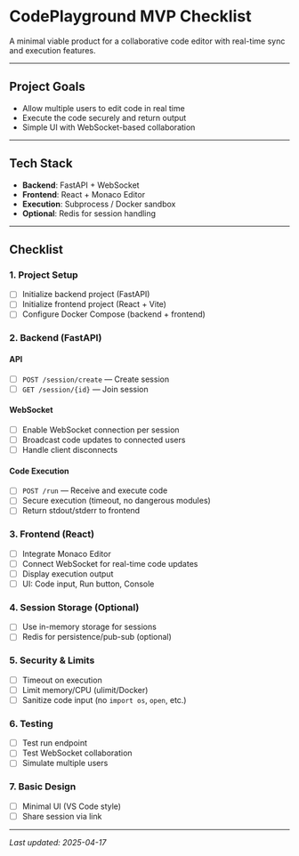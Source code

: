 
# CodePlayground MVP Checklist

A minimal viable product for a collaborative code editor with real-time sync and execution features.

---

## Project Goals
- Allow multiple users to edit code in real time
- Execute the code securely and return output
- Simple UI with WebSocket-based collaboration

---

## Tech Stack
- **Backend**: FastAPI + WebSocket
- **Frontend**: React + Monaco Editor
- **Execution**: Subprocess / Docker sandbox
- **Optional**: Redis for session handling

---

## Checklist

### 1. Project Setup
- [ ] Initialize backend project (FastAPI)
- [ ] Initialize frontend project (React + Vite)
- [ ] Configure Docker Compose (backend + frontend)

### 2. Backend (FastAPI)
#### API
- [ ] `POST /session/create` — Create session
- [ ] `GET /session/{id}` — Join session
#### WebSocket
- [ ] Enable WebSocket connection per session
- [ ] Broadcast code updates to connected users
- [ ] Handle client disconnects
#### Code Execution
- [ ] `POST /run` — Receive and execute code
- [ ] Secure execution (timeout, no dangerous modules)
- [ ] Return stdout/stderr to frontend

### 3. Frontend (React)
- [ ] Integrate Monaco Editor
- [ ] Connect WebSocket for real-time code updates
- [ ] Display execution output
- [ ] UI: Code input, Run button, Console

### 4. Session Storage (Optional)
- [ ] Use in-memory storage for sessions
- [ ] Redis for persistence/pub-sub (optional)

### 5. Security & Limits
- [ ] Timeout on execution
- [ ] Limit memory/CPU (ulimit/Docker)
- [ ] Sanitize code input (no `import os`, `open`, etc.)

### 6. Testing
- [ ] Test run endpoint
- [ ] Test WebSocket collaboration
- [ ] Simulate multiple users

### 7. Basic Design
- [ ] Minimal UI (VS Code style)
- [ ] Share session via link

---

_Last updated: 2025-04-17_
